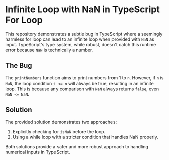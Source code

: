 # Infinite Loop with NaN in TypeScript For Loop

This repository demonstrates a subtle bug in TypeScript where a seemingly harmless for loop can lead to an infinite loop when provided with `NaN` as input.  TypeScript's type system, while robust, doesn't catch this runtime error because `NaN` is technically a number.

## The Bug

The `printNumbers` function aims to print numbers from 1 to `n`. However, if `n` is `NaN`, the loop condition `i <= n` will always be true, resulting in an infinite loop. This is because any comparison with `NaN` always returns `false`, even `NaN <= NaN`.

## Solution

The provided solution demonstrates two approaches:
1. Explicitly checking for `isNaN` before the loop.
2. Using a while loop with a stricter condition that handles NaN properly.

Both solutions provide a safer and more robust approach to handling numerical inputs in TypeScript.